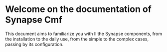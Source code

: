 # Welcome on the documentation of Synapse Cmf

This document aims to familiarize you with ll the Synapse components, from the installation to the daily use, from the simple to the complex cases, passing by its configuration.
